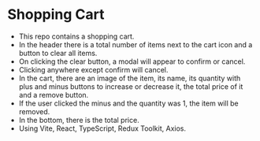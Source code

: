 # Shopping Cart
- This repo contains a shopping cart.
- In the header there is a total number of items next to the cart icon and a button to clear all items.
- On clicking the clear button, a modal will appear to confirm or cancel.
- Clicking anywhere except confirm will cancel.
- In the cart, there are an image of the item, its name, its quantity with plus and minus buttons to increase or decrease it, the total price of it and a remove button.
- If the user clicked the minus and the quantity was 1, the item will be removed.
- In the bottom, there is the total price.
- Using Vite, React, TypeScript, Redux Toolkit, Axios.
